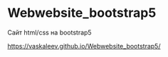 # Webwebsite_bootstrap5
Сайт html/css на bootstrap5

https://vaskaleev.github.io/Webwebsite_bootstrap5/
